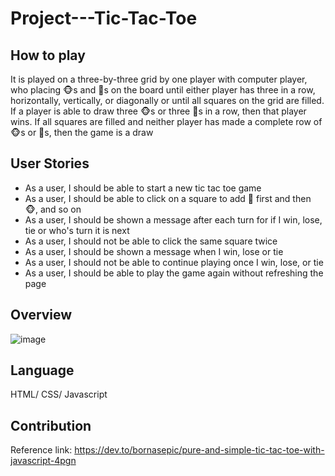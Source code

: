 # Project---Tic-Tac-Toe


## How to play
It is played on a three-by-three grid by one player with computer player, who placing 🐵s and 🐸s on the board until either player has three in a row, horizontally, vertically, or diagonally or until all squares on the grid are filled. If a player is able to draw three 🐵s or three 🐸s in a row, then that player wins. If all squares are filled and neither player has made a complete row of 🐵s or 🐸s, then the game is a draw


## User Stories
- As a user, I should be able to start a new tic tac toe game
- As a user, I should be able to click on a square to add 🐸 first and then 🐵, and so on
- As a user, I should be shown a message after each turn for if I win, lose, tie or who's turn it is next
- As a user, I should not be able to click the same square twice
- As a user, I should be shown a message when I win, lose or tie
- As a user, I should not be able to continue playing once I win, lose, or tie
- As a user, I should be able to play the game again without refreshing the page

## Overview
![image](https://user-images.githubusercontent.com/89958717/147686804-44df6c74-432b-442b-b905-1acab8901d74.png)


## Language
HTML/ CSS/ Javascript


## Contribution
Reference link: https://dev.to/bornasepic/pure-and-simple-tic-tac-toe-with-javascript-4pgn
